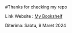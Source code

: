 #Thanks for checking my repo

Link Website : [My Bookshelf](https://rynare.github.io/dicoding_submission-bookself-app/)

Diterima: Sabtu, 9 Maret 2024
